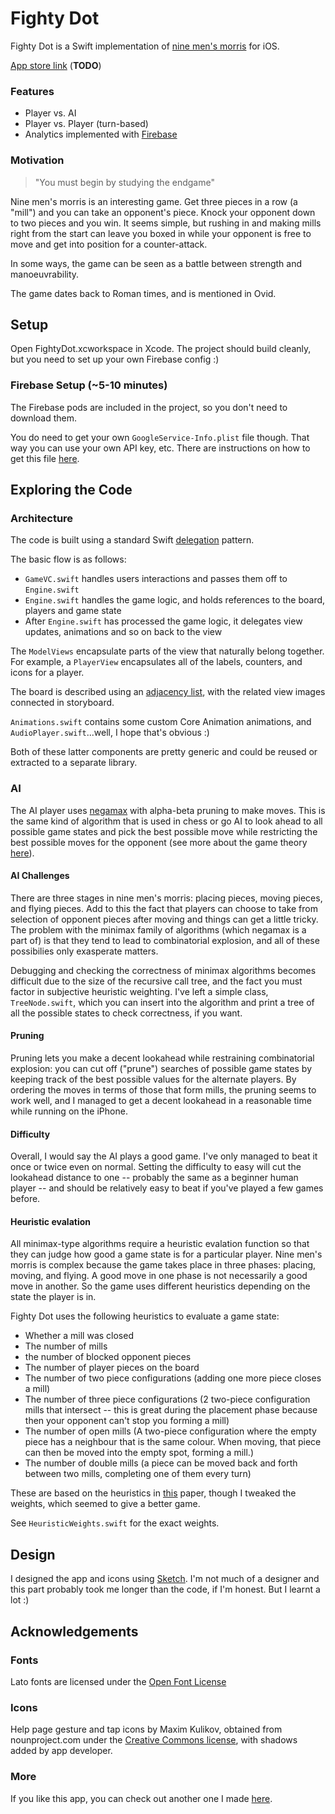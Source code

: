 # Fighty Dot
Fighty Dot is a Swift implementation of [nine men's morris](https://en.wikipedia.org/wiki/Nine_Men%27s_Morris) for iOS.

[App store link](#) (**TODO**)

### Features
- Player vs. AI
- Player vs. Player (turn-based)
- Analytics implemented with [Firebase](https://firebase.google.com/)

### Motivation
> "You must begin by studying the endgame"

Nine men's morris is an interesting game. Get three pieces in a row (a "mill") and you can take an opponent's piece. Knock your opponent down to two pieces and you win. It seems simple, but rushing in and making mills right from the start can leave you boxed in while your opponent is free to move and get into position for a counter-attack.

In some ways, the game can be seen as a battle between strength and manoeuvrability.

The game dates back to Roman times, and is mentioned in Ovid.

## Setup
Open FightyDot.xcworkspace in Xcode. The project should build cleanly, but you need to set up your own Firebase config :) 

### Firebase Setup (~5-10 minutes)
The Firebase pods are included in the project, so you don't need to download them.

You do need to get your own `GoogleService-Info.plist` file though. That way you can use your own API key, etc.
There are instructions on how to get this file [here](https://firebase.google.com/docs/ios/setup).

## Exploring the Code

### Architecture
The code is built using a standard Swift [delegation](https://developer.apple.com/library/content/documentation/Swift/Conceptual/Swift_Programming_Language/Protocols.html#//apple_ref/doc/uid/TP40014097-CH25-ID276) pattern.

The basic flow is as follows:

- `GameVC.swift` handles users interactions and passes them off to `Engine.swift` 
- `Engine.swift` handles the game logic, and holds references to the board, players and game state
- After `Engine.swift` has processed the game logic, it delegates view updates, animations and so on back to the view

The `ModelViews` encapsulate parts of the view that naturally belong together. For example, a `PlayerView` encapsulates all of the labels, counters, and icons for a player.

The board is described using an [adjacency list](https://en.wikipedia.org/wiki/Adjacency_list), with the related view images connected in storyboard.

`Animations.swift` contains some custom Core Animation animations, and `AudioPlayer.swift`...well, I hope that's obvious :)

Both of these latter components are pretty generic and could be reused or extracted to a separate library.

### AI 
The AI player uses [negamax](https://en.wikipedia.org/wiki/Negamax) with alpha-beta pruning to make moves.
This is the same kind of algorithm that is used in chess or go AI to look ahead to all possible game states and pick the best possible move while restricting the best possible moves for the opponent (see more about the game theory [here](https://en.wikipedia.org/wiki/Minimax)).

#### AI Challenges
There are three stages in nine men's morris: placing pieces, moving pieces, and flying pieces. Add to this the fact that players can choose to take from selection of opponent pieces after moving and things can get a little tricky. The problem with the minimax family of algorithms (which negamax is a part of) is that they tend to lead to combinatorial explosion, and all of these possibilies only exasperate matters.

Debugging and checking the correctness of minimax algorithms becomes difficult due to the size of the recursive call tree, and the fact you must factor in subjective heuristic weighting. I've left a simple class, `TreeNode.swift`, which you can insert into the algorithm and print a tree of all the possible states to check correctness, if you want.

#### Pruning
Pruning lets you make a decent lookahead while restraining combinatorial explosion: you can cut off ("prune") searches of possible game states by keeping track of the best possible values for the alternate players. By ordering the moves in terms of those that form mills, the pruning seems to work well, and I managed to get a decent lookahead in a reasonable time while running on the iPhone.

#### Difficulty
Overall, I would say the AI plays a good game. I've only managed to beat it once or twice even on normal.
Setting the difficulty to easy will cut the lookahead distance to one -- probably the same as a beginner human player -- and should be relatively easy to beat if you've played a few games before.

#### Heuristic evalation
All minimax-type algorithms require a heuristic evalation function so that they can judge how good a game state is for a particular player. Nine men's morris is complex because the game takes place in three phases: placing, moving, and flying. A good move in one phase is not necessarily a good move in another. So the game uses different heuristics depending on the state the player is in.

Fighty Dot uses the following heuristics to evaluate a game state:
* Whether a mill was closed
* The number of mills
* the number of blocked opponent pieces
* The number of player pieces on the board
* The number of two piece configurations (adding one more piece closes a mill)
* The number of three piece configurations (2 two-piece configuration mills that intersect -- this is great during the placement phase because then your opponent can't stop you forming a mill)
* The number of open mills (A two-piece configuration where the empty piece has a neighbour that is the same colour. When moving, that piece can then be moved into the empty spot, forming a mill.)
* The number of double mills (a piece can be moved back and forth between two mills, completing one of them every turn)

These are based on the heuristics in [this](http://www.dasconference.ro/papers/2008/B7.pdf) paper, though I tweaked the weights, which seemed to give a better game.

See `HeuristicWeights.swift` for the exact weights.

## Design
I designed the app and icons using [Sketch](https://www.sketchapp.com/). I'm not much of a designer and this part probably took me longer than the code, if I'm honest. But I learnt a lot :)

## Acknowledgements
### Fonts
Lato fonts are licensed under the [Open Font License](http://scripts.sil.org/cms/scripts/page.php?site_id=nrsi&id=OFL)

### Icons
Help page gesture and tap icons by Maxim Kulikov, obtained from nounproject.com under the [Creative Commons license](https://creativecommons.org/licenses/by/3.0/us/), with shadows added by app developer. 

### More
If you like this app, you can check out another one I made [here](https://itunes.apple.com/us/app/stop-swipe-photos/id1104741007?mt=8).
